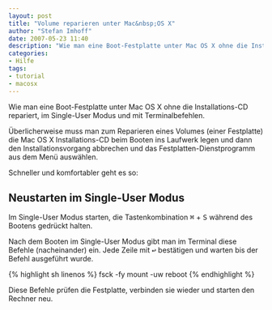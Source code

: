 ```yaml
---
layout: post
title: "Volume reparieren unter Mac&nbsp;OS X"
author: "Stefan Imhoff"
date: 2007-05-23 11:40
description: "Wie man eine Boot-Festplatte unter Mac OS X ohne die Installations-CD repariert, im Single-User Modus und mit Terminalbefehlen."
categories:
- Hilfe
tags:
- tutorial
- macosx
---
```


Wie man eine Boot-Festplatte unter Mac OS X ohne die Installations-CD repariert, im Single-User Modus und mit Terminalbefehlen.

Überlicherweise muss man zum Reparieren eines Volumes (einer Festplatte) die Mac OS X Installations-CD beim Booten ins Laufwerk legen und dann den Installationsvorgang abbrechen und das Festplatten-Dienstprogramm aus dem Menü auswählen.

Schneller und komfortabler geht es so:

## Neustarten im Single-User Modus

Im Single-User Modus starten, die Tastenkombination <kbd>⌘</kbd> + <kbd>S</kbd> während des Bootens gedrückt halten.

Nach dem Booten im Single-User Modus gibt man im Terminal diese Befehle (nacheinander) ein. Jede Zeile mit <kbd>↩</kbd> bestätigen und warten bis der Befehl ausgeführt wurde.

{% highlight sh linenos %}
fsck -fy
mount -uw
reboot
{% endhighlight %}

Diese Befehle prüfen die Festplatte, verbinden sie wieder und starten den Rechner neu.

